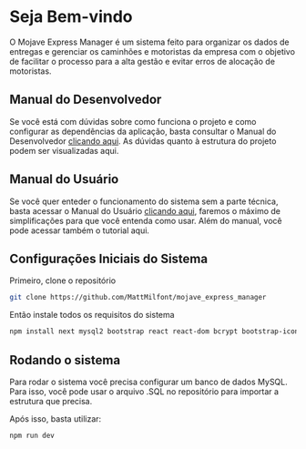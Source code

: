 # Seja Bem-vindo

O Mojave Express Manager é um sistema feito para organizar os dados de entregas e gerenciar os caminhões e motoristas da empresa com o objetivo de facilitar o processo para a alta gestão e evitar erros de alocação de motoristas.

## Manual do Desenvolvedor

Se você está com dúvidas sobre como funciona o projeto e como configurar as dependências da aplicação, basta consultar o Manual do Desenvolvedor [clicando aqui](https://www.canva.com/design/DAGZfY9IWsE/duh26xEaepl4dCnrpr6T0w/view?utm_content=DAGZfY9IWsE&utm_campaign=designshare&utm_medium=link2&utm_source=uniquelinks&utlId=h03849ed56b). As dúvidas quanto à estrutura do projeto podem ser visualizadas aqui.

## Manual do Usuário

Se você quer enteder o funcionamento do sistema sem a parte técnica, basta acessar o Manual do Usuário [clicando aqui](https://www.canva.com/design/DAGZf1WwkK0/4T0zI1Pmh9xlN6ymM-B89A/view?utm_content=DAGZf1WwkK0&utm_campaign=designshare&utm_medium=link2&utm_source=uniquelinks&utlId=h3db03acf61), faremos o máximo de simplificações para que você entenda como usar. Além do manual, você pode acessar também o tutorial aqui.

## Configurações Iniciais do Sistema

Primeiro, clone o repositório

```bash
git clone https://github.com/MattMilfont/mojave_express_manager
```

Então instale todos os requisitos do sistema

```bash
npm install next mysql2 bootstrap react react-dom bcrypt bootstrap-icons
```

## Rodando o sistema

Para rodar o sistema você precisa configurar um banco de dados MySQL. Para isso, você pode usar o arquivo .SQL no repositório para importar a estrutura que precisa.

Após isso, basta utilizar:

```bash
npm run dev
```
